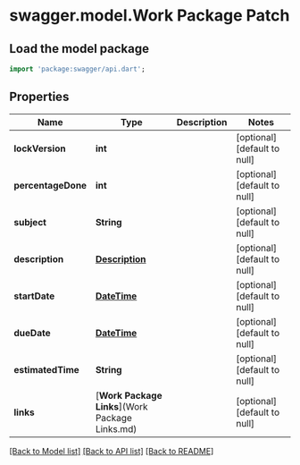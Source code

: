 # swagger.model.Work Package Patch

## Load the model package
```dart
import 'package:swagger/api.dart';
```

## Properties
Name | Type | Description | Notes
------------ | ------------- | ------------- | -------------
**lockVersion** | **int** |  | [optional] [default to null]
**percentageDone** | **int** |  | [optional] [default to null]
**subject** | **String** |  | [optional] [default to null]
**description** | [**Description**](Description.md) |  | [optional] [default to null]
**startDate** | [**DateTime**](DateTime.md) |  | [optional] [default to null]
**dueDate** | [**DateTime**](DateTime.md) |  | [optional] [default to null]
**estimatedTime** | **String** |  | [optional] [default to null]
**links** | [**Work Package Links**](Work Package Links.md) |  | [optional] [default to null]

[[Back to Model list]](../README.md#documentation-for-models) [[Back to API list]](../README.md#documentation-for-api-endpoints) [[Back to README]](../README.md)


